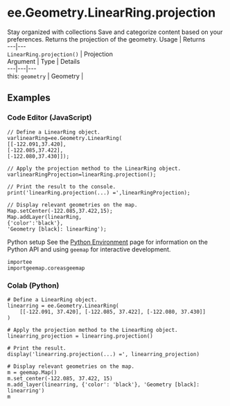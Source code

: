  
#  ee.Geometry.LinearRing.projection
Stay organized with collections  Save and categorize content based on your preferences. 
Returns the projection of the geometry. Usage | Returns  
---|---  
`LinearRing.projection()` | Projection  
Argument | Type | Details  
---|---|---  
this: `geometry` | Geometry |   
## Examples
### Code Editor (JavaScript)
```
// Define a LinearRing object.
varlinearRing=ee.Geometry.LinearRing(
[[-122.091,37.420],
[-122.085,37.422],
[-122.080,37.430]]);

// Apply the projection method to the LinearRing object.
varlinearRingProjection=linearRing.projection();

// Print the result to the console.
print('linearRing.projection(...) =',linearRingProjection);

// Display relevant geometries on the map.
Map.setCenter(-122.085,37.422,15);
Map.addLayer(linearRing,
{'color':'black'},
'Geometry [black]: linearRing');
```

Python setup
See the [ Python Environment](https://developers.google.com/earth-engine/guides/python_install) page for information on the Python API and using `geemap` for interactive development.
```
importee
importgeemap.coreasgeemap
```

### Colab (Python)
```
# Define a LinearRing object.
linearring = ee.Geometry.LinearRing(
    [[-122.091, 37.420], [-122.085, 37.422], [-122.080, 37.430]]
)

# Apply the projection method to the LinearRing object.
linearring_projection = linearring.projection()

# Print the result.
display('linearring.projection(...) =', linearring_projection)

# Display relevant geometries on the map.
m = geemap.Map()
m.set_center(-122.085, 37.422, 15)
m.add_layer(linearring, {'color': 'black'}, 'Geometry [black]: linearring')
m
```

